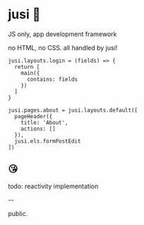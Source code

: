 # jusi 🦩

JS only, app development framework

no HTML, no CSS. all handled by jusi!

```
jusi.layouts.login = (fields) => {
  return [
    main({
      contains: fields
    })
  ]
}
```

```
jusi.pages.about = jusi.layouts.default([
  pageHeader({
    title: 'About',
    actions: []
  }),
  jusi.els.formPostEdit
])
```

😘
--
todo: reactivity implementation

--

public.
